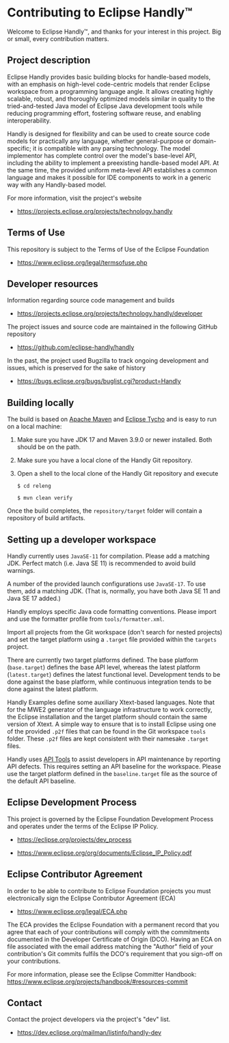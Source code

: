 Contributing to Eclipse Handly™
==============================

Welcome to Eclipse Handly™, and thanks for your interest in this project.
Big or small, every contribution matters.

Project description
-------------------

Eclipse Handly provides basic building blocks for handle-based models,
with an emphasis on high-level code-centric models that render Eclipse
workspace from a programming language angle. It allows creating
highly scalable, robust, and thoroughly optimized models similar in quality
to the tried-and-tested Java model of Eclipse Java development tools
while reducing programming effort, fostering software reuse, and
enabling interoperability.

Handly is designed for flexibility and can be used to create source code models
for practically any language, whether general-purpose or domain-specific;
it is compatible with any parsing technology. The model implementor has
complete control over the model's base-level API, including the ability to
implement a preexisting handle-based model API. At the same time, the provided
uniform meta-level API establishes a common language and makes it possible
for IDE components to work in a generic way with any Handly-based model.

For more information, visit the project's website

- <https://projects.eclipse.org/projects/technology.handly>

Terms of Use
------------

This repository is subject to the Terms of Use of the Eclipse Foundation

- <https://www.eclipse.org/legal/termsofuse.php>

Developer resources
-------------------

Information regarding source code management and builds

- <https://projects.eclipse.org/projects/technology.handly/developer>

The project issues and source code are maintained in the following
GitHub repository

- <https://github.com/eclipse-handly/handly>

In the past, the project used Bugzilla to track ongoing development and
issues, which is preserved for the sake of history

- <https://bugs.eclipse.org/bugs/buglist.cgi?product=Handly>

Building locally
----------------

The build is based on [Apache Maven](https://maven.apache.org/) and
[Eclipse Tycho](https://www.eclipse.org/tycho/) and is easy to run
on a local machine:

 1. Make sure you have JDK 17 and Maven 3.9.0 or newer installed.
 Both should be on the path.

 2. Make sure you have a local clone of the Handly Git repository.

 3. Open a shell to the local clone of the Handly Git repository and execute

    `$ cd releng`

    `$ mvn clean verify`

Once the build completes, the `repository/target` folder will contain
a repository of build artifacts.

Setting up a developer workspace
--------------------------------

Handly currently uses `JavaSE-11` for compilation. Please add a matching JDK.
Perfect match (i.e. Java SE 11) is recommended to avoid build warnings.

A number of the provided launch configurations use `JavaSE-17`. To use them,
add a matching JDK. (That is, normally, you have both Java SE 11 and Java SE 17
added.)

Handly employs specific Java code formatting conventions. Please import and use
the formatter profile from `tools/formatter.xml`.

Import all projects from the Git workspace (don't search for nested projects)
and set the target platform using a `.target` file provided within the
`targets` project.

There are currently two target platforms defined. The base platform
(`base.target`) defines the base API level, whereas the latest platform
(`latest.target`) defines the latest functional level. Development tends
to be done against the base platform, while continuous integration tends
to be done against the latest platform.

Handly Examples define some auxiliary Xtext-based languages. Note that for
the MWE2 generator of the language infrastructure to work correctly, the Eclipse
installation and the target platform should contain the same version of Xtext.
A simple way to ensure that is to install Eclipse using one of the provided
`.p2f` files that can be found in the Git workspace `tools` folder. These
`.p2f` files are kept consistent with their namesake `.target` files.

Handly uses [API Tools](https://wiki.eclipse.org/PDE/API_Tools/User_Guide)
to assist developers in API maintenance by reporting API defects. This requires
setting an API baseline for the workspace. Please use the target platform defined
in the `baseline.target` file as the source of the default API baseline.

Eclipse Development Process
---------------------------

This project is governed by the Eclipse Foundation Development Process and
operates under the terms of the Eclipse IP Policy.

- <https://eclipse.org/projects/dev_process>

- <https://www.eclipse.org/org/documents/Eclipse_IP_Policy.pdf>

Eclipse Contributor Agreement
-----------------------------

In order to be able to contribute to Eclipse Foundation projects you must
electronically sign the Eclipse Contributor Agreement (ECA)

- <https://www.eclipse.org/legal/ECA.php>

The ECA provides the Eclipse Foundation with a permanent record that you agree
that each of your contributions will comply with the commitments documented in
the Developer Certificate of Origin (DCO). Having an ECA on file associated with
the email address matching the "Author" field of your contribution's Git commits
fulfils the DCO's requirement that you sign-off on your contributions.

For more information, please see the Eclipse Committer Handbook:
<https://www.eclipse.org/projects/handbook/#resources-commit>

Contact
-------

Contact the project developers via the project's "dev" list.

- <https://dev.eclipse.org/mailman/listinfo/handly-dev>
